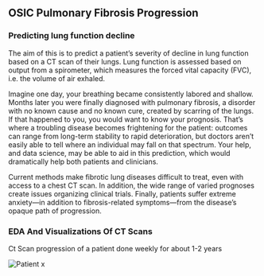 ## OSIC Pulmonary Fibrosis Progression

### Predicting  lung function decline


 The aim of this  is to predict a patient’s severity of decline in lung function based on a CT scan of their lungs. Lung function is assessed based on output from a spirometer, which measures the forced vital capacity (FVC), i.e. the volume of air exhaled.

Imagine one day, your breathing became consistently labored and shallow. Months later you were finally diagnosed with pulmonary fibrosis, a disorder with no known cause and no known cure, created by scarring of the lungs. If that happened to you, you would want to know your prognosis. That’s where a troubling disease becomes frightening for the patient: outcomes can range from long-term stability to rapid deterioration, but doctors aren’t easily able to tell where an individual may fall on that spectrum. Your help, and data science, may be able to aid in this prediction, which would dramatically help both patients and clinicians.

Current methods make fibrotic lung diseases difficult to treat, even with access to a chest CT scan. In addition, the wide range of varied prognoses create issues organizing clinical trials. Finally, patients suffer extreme anxiety—in addition to fibrosis-related symptoms—from the disease’s opaque path of progression.

### EDA And Visualizations Of CT Scans 

Ct Scan progression of a patient done weekly for about  1-2 years  
<p align="center">

![Patient x](files/1.gif)

</p>
